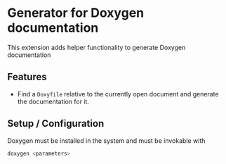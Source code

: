# Generator for Doxygen documentation

This extension adds helper functionality to generate Doxygen documentation

## Features

* Find a `Doxyfile` relative to the currently open document and generate the documentation for it.

## Setup / Configuration

Doxygen must be installed in the system and must be invokable with

```bash
doxygen <parameters>
```